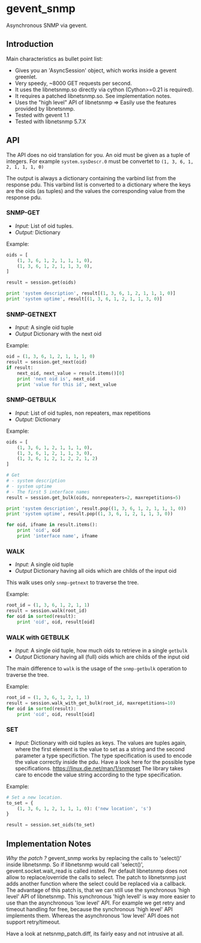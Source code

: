 # gevent_snmp
Asynchronous SNMP via gevent.

## Introduction

Main characteristics as bullet point list:

* Gives you an 'AsyncSession' object, which works inside a gevent greenlet.
* Very speedy, ~8000 GET requests per second.
* It uses the libnetsnmp.so directly via cython (Cython>=0.21 is required).
* It requires a patched libnetsnmp.so. See implementation notes.
* Uses the "high level" API of libnetsnmp => Easily use the features provided by libnetsnmp.
* Tested with gevent 1.1
* Tested with libnetsnmp 5.7.X

## API

The API does no oid translation for you.
An oid must be given as a tuple of integers.
For example `system.sysDescr.0` must be convertet to `(1, 3, 6, 1, 2, 1, 1, 1, 0)`

The output is always a dictionary containing the varbind list from the response pdu.
This varbind list is converted to a dictionary where the keys are the oids (as
tuples) and the values the corresponding value from the response pdu.

### SNMP-GET
* *Input:* List of oid tuples.
* *Output:* Dictionary

Example:
```python
oids = [
    (1, 3, 6, 1, 2, 1, 1, 1, 0),
    (1, 3, 6, 1, 2, 1, 1, 3, 0),
]

result = session.get(oids)

print 'system description', result[(1, 3, 6, 1, 2, 1, 1, 1, 0)]
print 'system uptime', result[(1, 3, 6, 1, 2, 1, 1, 3, 0)]
```

### SNMP-GETNEXT
* *Input:* A single oid tuple
* *Output* Dictionary with the next oid

Example:
```python
oid = (1, 3, 6, 1, 2, 1, 1, 1, 0)
result = session.get_next(oid)
if result:
    next_oid, next_value = result.items()[0]
    print 'next oid is', next_oid
    print 'value for this id', next_value
```

### SNMP-GETBULK
* *Input:* List of oid tuples, non repeaters, max repetitions
* *Output:* Dictionary

Example:
```python
oids = [
    (1, 3, 6, 1, 2, 1, 1, 1, 0),
    (1, 3, 6, 1, 2, 1, 1, 3, 0),
    (1, 3, 6, 1, 2, 1, 2, 2, 1, 2)
]

# Get
# - system description
# - system uptime
# - The first 5 interface names
result = session.get_bulk(oids, nonrepeaters=2, maxrepetitions=5)

print 'system description', result.pop((1, 3, 6, 1, 2, 1, 1, 1, 0))
print 'system uptime', result.pop((1, 3, 6, 1, 2, 1, 1, 3, 0))

for oid, ifname in result.items():
    print 'oid', oid
    print 'interface name', ifname
```

### WALK
* *Input*: A single oid tuple
* *Output* Dictionary having all oids which are childs of the input oid

This walk uses only `snmp-getnext` to traverse the tree.

Example:
```python
root_id = (1, 3, 6, 1, 2, 1, 1)
result = session.walk(root_id)
for oid in sorted(result):
    print 'oid', oid, result[oid]
```

### WALK with GETBULK
* *Input*: A single oid tuple, how much oids to retrieve in a single `getbulk`
* *Output* Dictionary having all (full) oids which are childs of the input oid

The main difference to `walk` is the usage of the `snmp-getbulk` operation to traverse the tree.

Example:
```python
root_id = (1, 3, 6, 1, 2, 1, 1)
result = session.walk_with_get_bulk(root_id, maxrepetitions=10)
for oid in sorted(result):
    print 'oid', oid, result[oid]
```

### SET
* *Input:* Dictionary with oid tuples as keys. The values are tuples again,
    where the first element is the value to set as a string and the second parameter a type
    specifiction. The type specification is used to encode the value correctly
    inside the pdu. Have a look here for the possible type specifications.
    https://linux.die.net/man/1/snmpset
    The library takes care to encode the value string according to the type
    specification.

Example:
```python
# Set a new location.
to_set = {
    (1, 3, 6, 1, 2, 1, 1, 1, 0): ('new location', 's')
}

result = session.set_oids(to_set)
```


## Implementation Notes

*Why the patch ?*
gevent_snmp works by replacing the calls to 'select()' inside libnetsnmp.
So if libnetsnmp would call 'select()', gevent.socket.wait_read is called insted.
Per default libnetsnmp does not allow to replace/override the calls to select.
The patch to libnetsnmp just adds another function where the select could be
replaced via a callback.
The advantage of this patch is, that we can still use the synchronous
'high level' API of libnetsnmp. This synchronous 'high levell' is way more
easier to use than the asynchronous 'low level' API.
For example we get retry and timeout handling for free, because the synchronous
'high level' API implements them. Whereas the asynchronous 'low level' API does
not support retry/timeout.

Have a look at netsnmp_patch.diff, its fairly easy and not intrusive at all.
